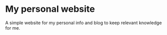 # My personal website

A simple website for my personal info and blog to keep relevant knowledge for me.
